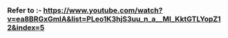 ### Refer to :- https://www.youtube.com/watch?v=ea8BRGxGmlA&list=PLeo1K3hjS3uu_n_a__MI_KktGTLYopZ12&index=5